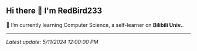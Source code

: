 ## Hi there 👋 I'm RedBird233
🌱 I’m currently learning Computer Science, a self-learner on **Bilibili Univ.**.

---
*Latest update: 
5/11/2024 
12:00:00 PM*  

<!--
**RedBird233/Redbird233** is a ✨ _special_ ✨ repository because its `README.md` (this file) appears on your GitHub profile.

Here are some ideas to get you started:

- 🔭 I’m currently working on ...
- 🌱 I’m currently learning ...
- 👯 I’m looking to collaborate on ...
- 🤔 I’m looking for help with ...
- 💬 Ask me about ...
- 📫 How to reach me: ...
- 😄 Pronouns: ...
- ⚡ Fun fact: ...
-->
